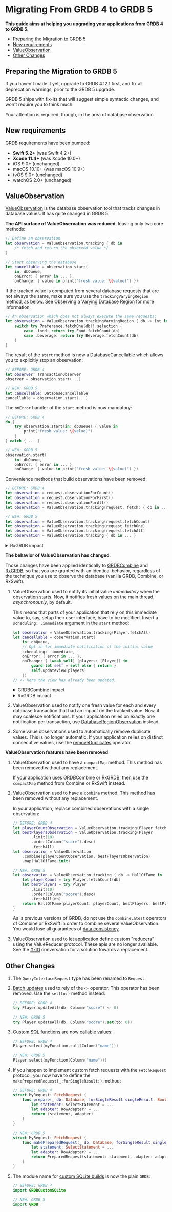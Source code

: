 Migrating From GRDB 4 to GRDB 5
===============================

**This guide aims at helping you upgrading your applications from GRDB 4 to GRDB 5.**

- [Preparing the Migration to GRDB 5](#preparing-the-migration-to-grdb-5)
- [New requirements](#new-requirements)
- [ValueObservation](#valueobservation)
- [Other Changes](#other-changes)


## Preparing the Migration to GRDB 5

If you haven't made it yet, upgrade to GRDB 4.12.1 first, and fix all deprecation warnings, prior to the GRDB 5 upgrade.

GRDB 5 ships with fix-its that will suggest simple syntactic changes, and won't require you to think much.

Your attention is required, though, in the area of database observation.


## New requirements

GRDB requirements have been bumped:

- **Swift 5.2+** (was Swift 4.2+)
- **Xcode 11.4+** (was Xcode 10.0+)
- iOS 9.0+ (unchanged)
- macOS 10.10+ (was macOS 10.9+)
- tvOS 9.0+ (unchanged)
- watchOS 2.0+ (unchanged)


## ValueObservation

[ValueObservation] is the database observation tool that tracks changes in database values. It has quite changed in GRDB 5.

**The API surface of ValueObservation was reduced**, leaving only two core methods:

```swift
// Define an observation
let observation = ValueObservation.tracking { db in
    /* fetch and return the observed value */
}

// Start observing the database
let cancellable = observation.start(
    in: dbQueue,
    onError: { error in ... },
    onChange: { value in print("fresh value: \(value)") })
```

If the tracked value is computed from several database requests that are not always the same, make sure you use the `trackingVaryingRegion` method, as below. See [Observing a Varying Database Region] for more information.

```swift
// An observation which does not always execute the same requests:
let observation = ValueObservation.trackingVaryingRegion { db -> Int in
    switch try Preference.fetchOne(db)!.selection {
        case .food: return try Food.fetchCount(db)
        case .beverage: return try Beverage.fetchCount(db)
    }
}
```

The result of the `start` method is now a DatabaseCancellable which allows you to explicitly stop an observation:

```swift
// BEFORE: GRDB 4
let observer: TransactionObserver
observer = observation.start(...)

// NEW: GRDB 5
let cancellable: DatabaseCancellable
cancellable = observation.start(...)
```

The `onError` handler of the `start` method is now mandatory:

```swift
// BEFORE: GRDB 4
do {
    try observation.start(in: dbQueue) { value in
        print("fresh value: \(value)")
    }
} catch { ... }

// NEW: GRDB 5
observation.start(
    in: dbQueue,
    onError: { error in ... },
    onChange: { value in print("fresh value: \(value)") })
```

Convenience methods that build observations have been removed:

```swift
// BEFORE: GRDB 4
let observation = request.observationForCount()
let observation = request.observationForFirst()
let observation = request.observationForAll()
let observation = ValueObservation.tracking(request, fetch: { db in ... })

// NEW: GRDB 5
let observation = ValueObservation.tracking(request.fetchCount)
let observation = ValueObservation.tracking(request.fetchOne)
let observation = ValueObservation.tracking(request.fetchAll)
let observation = ValueObservation.tracking { db in ... }
```

<details>
    <summary>RxGRDB impact</summary>

```swift
// BEFORE: GRDB 4
request.rx.observeCount(in: dbQueue)
request.rx.observeFirst(in: dbQueue)
request.rx.observeAll(in: dbQueue)

// NEW: GRDB 5
ValueObservation.tracking(request.fetchCount).rx.observe(in: dbQueue)
ValueObservation.tracking(request.fetchOne).rx.observe(in: dbQueue)
ValueObservation.tracking(request.fetchAll).rx.observe(in: dbQueue)
```

</details>

**The behavior of ValueObservation has changed**.

Those changes have been applied identically to [GRDBCombine] and [RxGRDB], so that you are granted with an identical behavior, regardless of the technique you use to observe the database (vanilla GRDB, Combine, or RxSwift).

1. ValueObservation used to notify its initial value *immediately* when the observation starts. Now, it notifies fresh values on the main thread, *asynchronously*, by default.
    
    This means that parts of your application that rely on this immediate value to, say, setup their user interface, have to be modified. Insert a `scheduling: .immediate` argument in the `start` method:
    
    ```swift
    let observation = ValueObservation.tracking(Player.fetchAll)
    let cancellable = observation.start(
        in: dbQueue,
        // Opt in for immediate notification of the initial value
        scheduling: .immediate,
        onError: { error in ... },
        onChange: { [weak self] (players: [Player]) in
            guard let self = self else { return }
            self.updateView(players)
        })
    // <- Here the view has already been updated.
    ```
    
    <details>
        <summary>GRDBCombine impact</summary>
    
    ```swift
    let observation = ValueObservation.tracking(Player.fetchAll)
    let cancellable = observation
        .publisher(in: dbQueue)
        // Opt in for immediate notification of the initial value
        .scheduling(.immediate)
        .sink(...)
    ```
    
    </details>
    
    <details>
        <summary>RxGRDB impact</summary>
    
    ```swift
    let observation = ValueObservation.tracking(Player.fetchAll)
    let disposable = observation
        .rx.observe(in: dbQueue)
        // Opt in for immediate notification of the initial value
        .scheduling(.immediate)
        .subscribe(...)
    ```
    
    </details>

2. ValueObservation used to notify one fresh value for each and every database transaction that had an impact on the tracked value. Now, it may coalesce notifications. It your application relies on exactly one notification per transaction, use [DatabaseRegionObservation] instead.

3. Some value observations used to automatically remove duplicate values. This is no longer automatic. If your application relies on distinct consecutive values, use the [removeDuplicates] operator.

**ValueObservation features have been removed**.

1. ValueObservation used to have a `compactMap` method. This method has been removed without any replacement.
    
    If your application uses GRDBCombine or RxGRDB, then use the `compactMap` method from Combine or RxSwift instead.

2. ValueObservation used to have a `combine` method. This method has been removed without any replacement.
    
    In your application, replace combined observations with a single observation:
    
    ```swift
    // BEFORE: GRDB 4
    let playerCountObservation = ValueObservation.tracking(Player.fetchCount)
    let bestPlayersObservation = ValueObservation.tracking(Player
            .limit(10)
            .order(Column("score").desc)
            .fetchAll)
    let observation = ValueObservation
        .combine(playerCountObservation, bestPlayersObservation)
        .map(HallOfFame.init)
    
    // NEW: GRDB 5
    let observation = ValueObservation.tracking { db -> HallOfFame in
        let playerCount = try Player.fetchCount(db)
        let bestPlayers = try Player
            .limit(10)
            .order(Column("score").desc)
            .fetchAll(db)
        return HallOfFame(playerCount: playerCount, bestPlayers: bestPlayers)
    }
    ```
    
    As is previous versions of GRDB, do not use the `combineLatest` operators of Combine or RxSwift in order to combine several ValueObservation. You would lose all guarantees of [data consistency](https://en.wikipedia.org/wiki/Consistency_(database_systems)).

3. ValueObservation used to let application define custom "reducers" using the ValueReducer protocol. These apis are no longer available. See the [#731](https://github.com/groue/GRDB.swift/pull/731) conversation for a solution towards a replacement.


## Other Changes

1. The `QueryInterfaceRequest` type has been renamed to `Request`.

2. [Batch updates] used to rely of the `<-` operator. This operator has been removed. Use the `set(to:)` method instead:
    
    ```swift
    // BEFORE: GRDB 4
    try Player.updateAll(db, Column("score") <- 0)
     
    // NEW: GRDB 5
    try Player.updateAll(db, Column("score").set(to: 0))
    ```

3. [Custom SQL functions] are now [callable values](https://github.com/apple/swift-evolution/blob/master/proposals/0253-callable.md):
    
    ```swift
    // BEFORE: GRDB 4
    Player.select(myFunction.call(Column("name")))
     
    // NEW: GRDB 5
    Player.select(myFunction(Column("name")))
    ```

4. If you happen to implement custom fetch requests with the `FetchRequest` protocol, you now have to define the `makePreparedRequest(_:forSingleResult:)` method:
    
    ```swift
    // BEFORE: GRDB 4
    struct MyRequest: FetchRequest {
        func prepare(_ db: Database, forSingleResult singleResult: Bool) throws -> (SelectStatement, RowAdapter?) {
            let statement: SelectStatement = ...
            let adapter: RowAdapter? = ...
            return (statement, adapter)
        }
    }
     
    // NEW: GRDB 5
    struct MyRequest: FetchRequest {
        func makePreparedRequest(_ db: Database, forSingleResult singleResult: Bool) throws -> PreparedRequest
            let statement: SelectStatement = ...
            let adapter: RowAdapter? = ...
            return PreparedRequest(statement: statement, adapter: adapter)
        }
    }
    ```

5. The module name for [custom SQLite builds](CustomSQLiteBuilds.md) is now the plain `GRDB`:
    
    ```swift
    // BEFORE: GRDB 4
    import GRDBCustomSQLite
     
    // NEW: GRDB 5
    import GRDB
    ```


[ValueObservation]: ../README.md#valueobservation
[DatabaseRegionObservation]: ../README.md#databaseregionobservation
[RxGRDB]: http://github.com/RxSwiftCommunity/RxGRDB
[GRDBCombine]: http://github.com/groue/GRDBCombine
[Observing a Varying Database Region]: ../README.md#observing-a-varying-database-region
[removeDuplicates]: ../README.md#valueobservationremoveduplicates
[Custom SQL functions]: ../README.md#custom-sql-functions
[Batch updates]: ../README.md#update-requests
